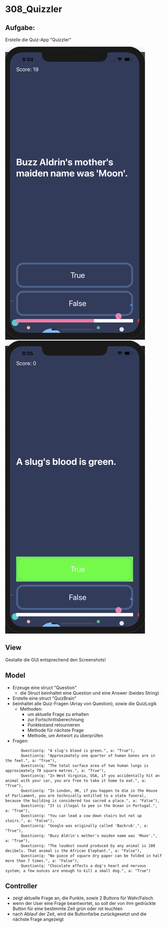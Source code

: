 # 308_Quizzler

## Aufgabe:
Erstelle die Quiz-App "Quizzler"

![Quizzler](./quizzler1.png) ![Quizzler](./quizzler2.png)

## View
Gestalte die GUI entsprechend den Screenshots!

## Model
- Erzeuge eine struct "Question"  
  - die Struct beinhaltet eine Question und eine Answer (beides String)
- Erstelle eine struct "QuizBrain"
- beinhaltet alle Quiz-Fragen (Array von Question), sowie die QuizLogik
  - Methoden:
    - um aktuelle Frage zu erhalten
    - zur Fortschrittsberechnung
    - Punktestand retournieren
    - Methode für nächste Frage
    - Methode, um Antwort zu überprüfen
- Fragen:
```
       Question(q: "A slug's blood is green.", a: "True"),
       Question(q: "Approximately one quarter of human bones are in the feet.", a: "True"),
       Question(q: "The total surface area of two human lungs is approximately 70 square metres.", a: "True"),
       Question(q: "In West Virginia, USA, if you accidentally hit an animal with your car, you are free to take it home to eat.", a: "True"),
       Question(q: "In London, UK, if you happen to die in the House of Parliament, you are technically entitled to a state funeral, because the building is considered too sacred a place.", a: "False"),
       Question(q: "It is illegal to pee in the Ocean in Portugal.", a: "True"),
       Question(q: "You can lead a cow down stairs but not up stairs.", a: "False"),
       Question(q: "Google was originally called 'Backrub'.", a: "True"),
       Question(q: "Buzz Aldrin's mother's maiden name was 'Moon'.", a: "True"),
       Question(q: "The loudest sound produced by any animal is 188 decibels. That animal is the African Elephant.", a: "False"),
       Question(q: "No piece of square dry paper can be folded in half more than 7 times.", a: "False"),
       Question(q: "Chocolate affects a dog's heart and nervous system; a few ounces are enough to kill a small dog.", a: "True")
```

## Controller
- zeigt aktuelle Frage an, die Punkte, sowie 2 Buttons für Wahr/Falsch
- wenn der User eine Frage beantwortet, so soll der von ihm gedrückte Button für eine bestimmte Zeit grün oder rot leuchten
- nach Ablauf der Zeit, wird die Buttonfarbe zurückgesetzt und die nächste Frage angezeigt
